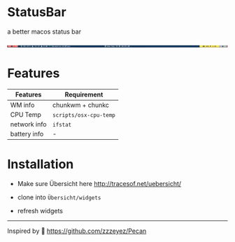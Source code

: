 # StatusBar
a better macos status bar

![alt text](https://github.com/acrylix/PecanBarConfig/blob/master/screenshots/screenshot.png?raw=true)

# Features

| Features     | Requirement
| ------------ | ----------------------
| WM info      | chunkwm + chunkc
| CPU Temp     | `scripts/osx-cpu-temp`     
| network info | `ifstat`
| battery info | -



# Installation
 

- Make sure Übersicht here http://tracesof.net/uebersicht/

- clone into `Übersicht/widgets`

- refresh widgets 


-----
Inspired by :star2:  https://github.com/zzzeyez/Pecan